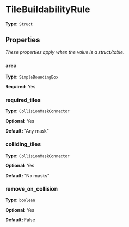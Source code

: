 # TileBuildabilityRule

**Type:** `Struct`

## Properties

*These properties apply when the value is a struct/table.*

### area

**Type:** `SimpleBoundingBox`

**Required:** Yes

### required_tiles

**Type:** `CollisionMaskConnector`

**Optional:** Yes

**Default:** "Any mask"

### colliding_tiles

**Type:** `CollisionMaskConnector`

**Optional:** Yes

**Default:** "No masks"

### remove_on_collision

**Type:** `boolean`

**Optional:** Yes

**Default:** False

